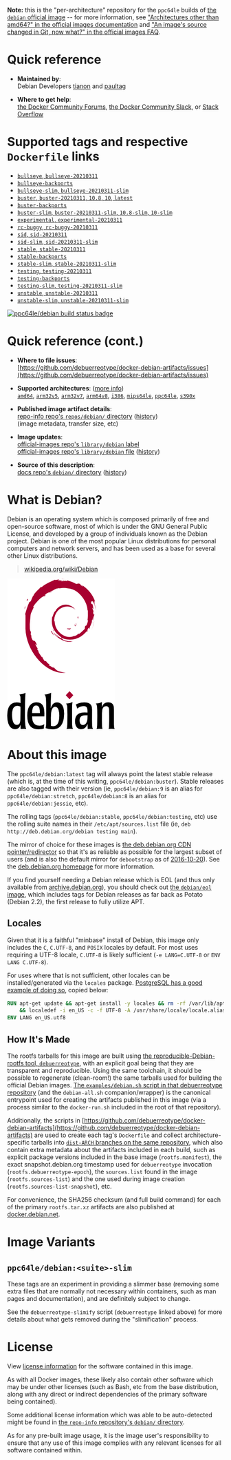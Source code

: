 <!--

********************************************************************************

WARNING:

    DO NOT EDIT "debian/README.md"

    IT IS AUTO-GENERATED

    (from the other files in "debian/" combined with a set of templates)

********************************************************************************

-->

**Note:** this is the "per-architecture" repository for the `ppc64le` builds of [the `debian` official image](https://hub.docker.com/_/debian) -- for more information, see ["Architectures other than amd64?" in the official images documentation](https://github.com/docker-library/official-images#architectures-other-than-amd64) and ["An image's source changed in Git, now what?" in the official images FAQ](https://github.com/docker-library/faq#an-images-source-changed-in-git-now-what).

# Quick reference

-	**Maintained by**:  
	Debian Developers [tianon](https://qa.debian.org/developer.php?login=tianon) and [paultag](https://qa.debian.org/developer.php?login=paultag)

-	**Where to get help**:  
	[the Docker Community Forums](https://forums.docker.com/), [the Docker Community Slack](https://dockr.ly/slack), or [Stack Overflow](https://stackoverflow.com/search?tab=newest&q=docker)

# Supported tags and respective `Dockerfile` links

-	[`bullseye`, `bullseye-20210311`](https://github.com/debuerreotype/docker-debian-artifacts/blob/dae5ef355c0e1489618b8109ba53887e414c1bfd/bullseye/Dockerfile)
-	[`bullseye-backports`](https://github.com/debuerreotype/docker-debian-artifacts/blob/dae5ef355c0e1489618b8109ba53887e414c1bfd/bullseye/backports/Dockerfile)
-	[`bullseye-slim`, `bullseye-20210311-slim`](https://github.com/debuerreotype/docker-debian-artifacts/blob/dae5ef355c0e1489618b8109ba53887e414c1bfd/bullseye/slim/Dockerfile)
-	[`buster`, `buster-20210311`, `10.8`, `10`, `latest`](https://github.com/debuerreotype/docker-debian-artifacts/blob/dae5ef355c0e1489618b8109ba53887e414c1bfd/buster/Dockerfile)
-	[`buster-backports`](https://github.com/debuerreotype/docker-debian-artifacts/blob/dae5ef355c0e1489618b8109ba53887e414c1bfd/buster/backports/Dockerfile)
-	[`buster-slim`, `buster-20210311-slim`, `10.8-slim`, `10-slim`](https://github.com/debuerreotype/docker-debian-artifacts/blob/dae5ef355c0e1489618b8109ba53887e414c1bfd/buster/slim/Dockerfile)
-	[`experimental`, `experimental-20210311`](https://github.com/debuerreotype/docker-debian-artifacts/blob/dae5ef355c0e1489618b8109ba53887e414c1bfd/experimental/Dockerfile)
-	[`rc-buggy`, `rc-buggy-20210311`](https://github.com/debuerreotype/docker-debian-artifacts/blob/dae5ef355c0e1489618b8109ba53887e414c1bfd/rc-buggy/Dockerfile)
-	[`sid`, `sid-20210311`](https://github.com/debuerreotype/docker-debian-artifacts/blob/dae5ef355c0e1489618b8109ba53887e414c1bfd/sid/Dockerfile)
-	[`sid-slim`, `sid-20210311-slim`](https://github.com/debuerreotype/docker-debian-artifacts/blob/dae5ef355c0e1489618b8109ba53887e414c1bfd/sid/slim/Dockerfile)
-	[`stable`, `stable-20210311`](https://github.com/debuerreotype/docker-debian-artifacts/blob/dae5ef355c0e1489618b8109ba53887e414c1bfd/stable/Dockerfile)
-	[`stable-backports`](https://github.com/debuerreotype/docker-debian-artifacts/blob/dae5ef355c0e1489618b8109ba53887e414c1bfd/stable/backports/Dockerfile)
-	[`stable-slim`, `stable-20210311-slim`](https://github.com/debuerreotype/docker-debian-artifacts/blob/dae5ef355c0e1489618b8109ba53887e414c1bfd/stable/slim/Dockerfile)
-	[`testing`, `testing-20210311`](https://github.com/debuerreotype/docker-debian-artifacts/blob/dae5ef355c0e1489618b8109ba53887e414c1bfd/testing/Dockerfile)
-	[`testing-backports`](https://github.com/debuerreotype/docker-debian-artifacts/blob/dae5ef355c0e1489618b8109ba53887e414c1bfd/testing/backports/Dockerfile)
-	[`testing-slim`, `testing-20210311-slim`](https://github.com/debuerreotype/docker-debian-artifacts/blob/dae5ef355c0e1489618b8109ba53887e414c1bfd/testing/slim/Dockerfile)
-	[`unstable`, `unstable-20210311`](https://github.com/debuerreotype/docker-debian-artifacts/blob/dae5ef355c0e1489618b8109ba53887e414c1bfd/unstable/Dockerfile)
-	[`unstable-slim`, `unstable-20210311-slim`](https://github.com/debuerreotype/docker-debian-artifacts/blob/dae5ef355c0e1489618b8109ba53887e414c1bfd/unstable/slim/Dockerfile)

[![ppc64le/debian build status badge](https://img.shields.io/jenkins/s/https/doi-janky.infosiftr.net/job/multiarch/job/ppc64le/job/debian.svg?label=ppc64le/debian%20%20build%20job)](https://doi-janky.infosiftr.net/job/multiarch/job/ppc64le/job/debian/)

# Quick reference (cont.)

-	**Where to file issues**:  
	[https://github.com/debuerreotype/docker-debian-artifacts/issues](https://github.com/debuerreotype/docker-debian-artifacts/issues)

-	**Supported architectures**: ([more info](https://github.com/docker-library/official-images#architectures-other-than-amd64))  
	[`amd64`](https://hub.docker.com/r/amd64/debian/), [`arm32v5`](https://hub.docker.com/r/arm32v5/debian/), [`arm32v7`](https://hub.docker.com/r/arm32v7/debian/), [`arm64v8`](https://hub.docker.com/r/arm64v8/debian/), [`i386`](https://hub.docker.com/r/i386/debian/), [`mips64le`](https://hub.docker.com/r/mips64le/debian/), [`ppc64le`](https://hub.docker.com/r/ppc64le/debian/), [`s390x`](https://hub.docker.com/r/s390x/debian/)

-	**Published image artifact details**:  
	[repo-info repo's `repos/debian/` directory](https://github.com/docker-library/repo-info/blob/master/repos/debian) ([history](https://github.com/docker-library/repo-info/commits/master/repos/debian))  
	(image metadata, transfer size, etc)

-	**Image updates**:  
	[official-images repo's `library/debian` label](https://github.com/docker-library/official-images/issues?q=label%3Alibrary%2Fdebian)  
	[official-images repo's `library/debian` file](https://github.com/docker-library/official-images/blob/master/library/debian) ([history](https://github.com/docker-library/official-images/commits/master/library/debian))

-	**Source of this description**:  
	[docs repo's `debian/` directory](https://github.com/docker-library/docs/tree/master/debian) ([history](https://github.com/docker-library/docs/commits/master/debian))

# What is Debian?

Debian is an operating system which is composed primarily of free and open-source software, most of which is under the GNU General Public License, and developed by a group of individuals known as the Debian project. Debian is one of the most popular Linux distributions for personal computers and network servers, and has been used as a base for several other Linux distributions.

> [wikipedia.org/wiki/Debian](https://en.wikipedia.org/wiki/Debian)

![logo](https://raw.githubusercontent.com/docker-library/docs/b449be7df57e9ed9086bb5821bfb5d6cdc5d67a4/debian/logo.png)

# About this image

The `ppc64le/debian:latest` tag will always point the latest stable release (which is, at the time of this writing, `ppc64le/debian:buster`). Stable releases are also tagged with their version (ie, `ppc64le/debian:9` is an alias for `ppc64le/debian:stretch`, `ppc64le/debian:8` is an alias for `ppc64le/debian:jessie`, etc).

The rolling tags (`ppc64le/debian:stable`, `ppc64le/debian:testing`, etc) use the rolling suite names in their `/etc/apt/sources.list` file (ie, `deb http://deb.debian.org/debian testing main`).

The mirror of choice for these images is [the deb.debian.org CDN pointer/redirector](https://deb.debian.org) so that it's as reliable as possible for the largest subset of users (and is also the default mirror for `debootstrap` as of [2016-10-20](https://anonscm.debian.org/cgit/d-i/debootstrap.git/commit/?id=9e8bc60ad1ccf3a25ce7890526b70059f3e770de)). See the [deb.debian.org homepage](https://deb.debian.org) for more information.

If you find yourself needing a Debian release which is EOL (and thus only available from [archive.debian.org](http://archive.debian.org)), you should check out [the `debian/eol` image](https://hub.docker.com/r/debian/eol/), which includes tags for Debian releases as far back as Potato (Debian 2.2), the first release to fully utilize APT.

## Locales

Given that it is a faithful "minbase" install of Debian, this image only includes the `C`, `C.UTF-8`, and `POSIX` locales by default. For most uses requiring a UTF-8 locale, `C.UTF-8` is likely sufficient (`-e LANG=C.UTF-8` or `ENV LANG C.UTF-8`).

For uses where that is not sufficient, other locales can be installed/generated via the `locales` package. [PostgreSQL has a good example of doing so](https://github.com/docker-library/postgres/blob/69bc540ecfffecce72d49fa7e4a46680350037f9/9.6/Dockerfile#L21-L24), copied below:

```dockerfile
RUN apt-get update && apt-get install -y locales && rm -rf /var/lib/apt/lists/* \
	&& localedef -i en_US -c -f UTF-8 -A /usr/share/locale/locale.alias en_US.UTF-8
ENV LANG en_US.utf8
```

## How It's Made

The rootfs tarballs for this image are built using [the reproducible-Debian-rootfs tool, `debuerreotype`](https://github.com/debuerreotype/debuerreotype), with an explicit goal being that they are transparent and reproducible. Using the same toolchain, it should be possible to regenerate (clean-room!) the same tarballs used for building the official Debian images. [The `examples/debian.sh` script in that debuerreotype repository](https://github.com/debuerreotype/debuerreotype/blob/master/examples/debian.sh) (and the `debian-all.sh` companion/wrapper) is the canonical entrypoint used for creating the artifacts published in this image (via a process similar to the `docker-run.sh` included in the root of that repository).

Additionally, the scripts in [https://github.com/debuerreotype/docker-debian-artifacts](https://github.com/debuerreotype/docker-debian-artifacts) are used to create each tag's `Dockerfile` and collect architecture-specific tarballs into [`dist-ARCH` branches on the same repository](https://github.com/debuerreotype/docker-debian-artifacts/branches), which also contain extra metadata about the artifacts included in each build, such as explicit package versions included in the base image (`rootfs.manifest`), the exact snapshot.debian.org timestamp used for `debuerreotype` invocation (`rootfs.debuerreotype-epoch`), the `sources.list` found in the image (`rootfs.sources-list`) and the one used during image creation (`rootfs.sources-list-snapshot`), etc.

For convenience, the SHA256 checksum (and full build command) for each of the primary `rootfs.tar.xz` artifacts are also published at [docker.debian.net](https://docker.debian.net/).

# Image Variants

## `ppc64le/debian:<suite>-slim`

These tags are an experiment in providing a slimmer base (removing some extra files that are normally not necessary within containers, such as man pages and documentation), and are definitely subject to change.

See the `debuerreotype-slimify` script (`debuerreotype` linked above) for more details about what gets removed during the "slimification" process.

# License

View [license information](https://www.debian.org/social_contract#guidelines) for the software contained in this image.

As with all Docker images, these likely also contain other software which may be under other licenses (such as Bash, etc from the base distribution, along with any direct or indirect dependencies of the primary software being contained).

Some additional license information which was able to be auto-detected might be found in [the `repo-info` repository's `debian/` directory](https://github.com/docker-library/repo-info/tree/master/repos/debian).

As for any pre-built image usage, it is the image user's responsibility to ensure that any use of this image complies with any relevant licenses for all software contained within.
